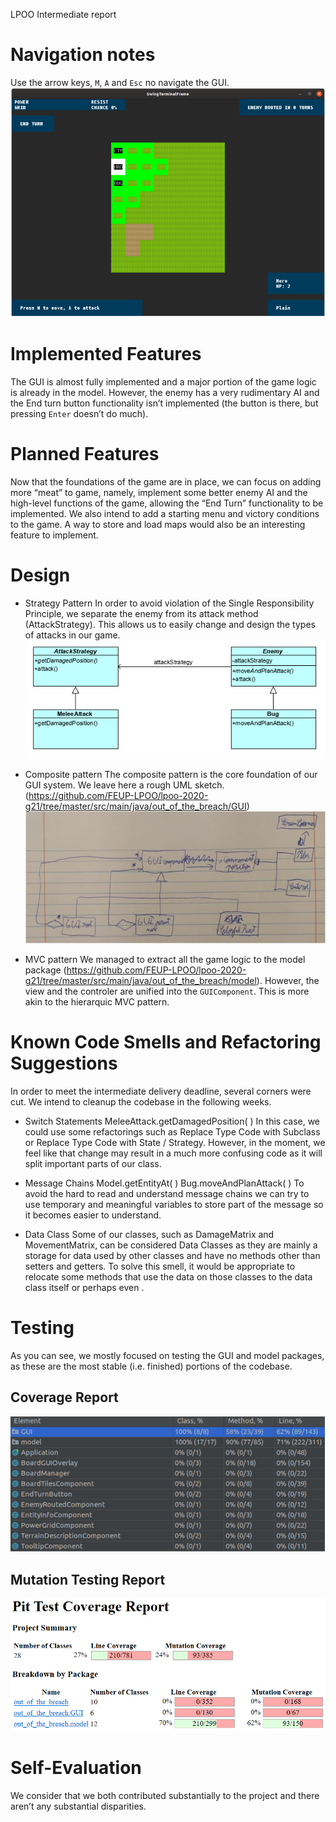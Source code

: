 LPOO Intermediate report

# Navigation notes
Use the arrow keys, `M`, `A` and `Esc` no navigate the GUI.
![Navigation Notes](terminal.PNG)

# Implemented Features
The GUI is almost fully implemented and a major portion of the game logic is already in the model. However, the enemy has a very rudimentary AI and the End turn button functionality isn’t implemented (the button is there, but pressing `Enter` doesn’t do much).


# Planned Features
Now that the foundations of the game are in place, we can focus on adding more “meat” to game, namely, implement some better enemy AI and the high-level functions of the game, allowing the “End Turn” functionality to be implemented. We also intend to add a starting menu and victory conditions to the game. A way to store and load maps would also be an interesting feature to implement.

# Design
* Strategy Pattern
In order to avoid violation of the Single Responsibility Principle, we separate the enemy from its attack method (AttackStrategy). This allows us to easily change and design the types of attacks in our game.
![Strategy Pattern](strategy_pattern.png)

* Composite pattern
The composite pattern is the core foundation of our GUI system. We leave here a rough UML sketch. (https://github.com/FEUP-LPOO/lpoo-2020-g21/tree/master/src/main/java/out_of_the_breach/GUI)
![Composite Pattern](composite_pattern.PNG)


* MVC pattern
We managed to extract all the game logic to the model package (https://github.com/FEUP-LPOO/lpoo-2020-g21/tree/master/src/main/java/out_of_the_breach/model). However, the view and the controler are unified into the `GUIComponent`. This is more akin to the hierarquic MVC pattern.

# Known Code Smells and Refactoring Suggestions
In order to meet the intermediate delivery deadline, several corners were cut. We intend to cleanup the codebase in the following weeks.

* Switch Statements
MeleeAttack.getDamagedPosition( )
In this case, we could use some refactorings such as Replace Type Code with Subclass or Replace Type Code with State / Strategy. However, in the moment, we feel like that change may result in a much more confusing code as it will split important parts of our class.

* Message Chains
Model.getEntityAt( )
Bug.moveAndPlanAttack( )
To avoid the hard to read and understand message chains we can try to use temporary and meaningful variables to store part of the message so it becomes easier to understand.

* Data Class
Some of our classes, such as DamageMatrix and MovementMatrix, can be considered Data Classes as they are mainly a storage for data used by other classes and have no methods other than setters and getters. To solve this smell, it would be appropriate to relocate some methods that use the data on those classes to the data class itself or perhaps even .


# Testing
As you can see, we mostly focused on testing the GUI and model packages, as these are the most stable (i.e. finished) portions of the codebase.
## Coverage Report
![Coverage Report](coverage_test.PNG)


## Mutation Testing Report
![Mutation Report](mutation_test.PNG)

# Self-Evaluation
We consider that we both contributed substantially to the project and there aren’t any substantial disparities.

